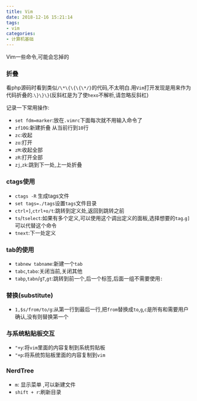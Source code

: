```yaml
---
title: Vim
date: 2018-12-16 15:21:14
tags:
- vim
categories:
- 计算机基础
---
```


Vim一些命令,可能会忘掉的

<!-- more -->

### 折叠

看php源码时看到类似`/\*\{\{\{\*/}`的代码,不太明白.用`Vim`打开发现是用来作为代码折叠的.`\}\}\}`(反斜杠是为了使`hexo`不解析,请忽略反斜杠)

记录一下常用操作:
- `set fdm=marker`:放在`.vimrc`下面每次就不用输入命令了
- `zf10G`:新建折叠 从当前行到`10`行
- `zc`:收起
- `zo`:打开
- `zM`:收起全部
- `zR`:打开全部
- `zj`,`zk`:跳到下一处,上一处折叠

### ctags使用

- `ctags -R` 生成tags文件
- `set tags=./tags`设置`tags`文件目录
- `ctrl+]`,`ctrl+o/t`:跳转到定义处,返回到跳转之前
- `ts`/`tselect`:如果有多个定义,可以使用这个调出定义的面板,选择想要的`tag`.`g]`可以代替这个命令
- `tnext`:下一处定义

### tab的使用

- `tabnew tabname`:新建一个`tab`
- `tabc`,`tabo`:关闭当前,关闭其他
- `tabp`,`tabn`/`gT`,`gt`:跳转到前一个,后一个标签,后面一组不需要使用`:`

### 替换(substitute)

- `1,$s/from/to/g`:从第一行到最后一行,把`from`替换成`to`,`g`,`c`是所有和需要用户确认,没有则替换第一个

### 与系统粘贴板交互

- `"+y`:将`vim`里面的内容复制到系统剪贴板
- `"+p`:将系统剪贴板里面的内容复制到`vim`

### NerdTree

- `m`: 显示菜单 ,可以新建文件
- `shift + r`:刷新目录
